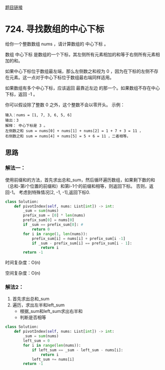 [题目链接](https://leetcode-cn.com/problems/find-pivot-index/)
# 724. 寻找数组的中心下标
给你一个整数数组 nums ，请计算数组的 中心下标 。

数组 中心下标 是数组的一个下标，其左侧所有元素相加的和等于右侧所有元素相加的和。

如果中心下标位于数组最左端，那么左侧数之和视为 0 ，因为在下标的左侧不存在元素。这一点对于中心下标位于数组最右端同样适用。

如果数组有多个中心下标，应该返回 最靠近左边 的那一个。如果数组不存在中心下标，返回 -1 。



你可以假设除了整数 0 之外，这个整数不会以零开头。
示例：
```
输入：nums = [1, 7, 3, 6, 5, 6]
输出：3
解释： 中心下标是 3 。
左侧数之和 sum = nums[0] + nums[1] + nums[2] = 1 + 7 + 3 = 11 ，
右侧数之和 sum = nums[4] + nums[5] = 5 + 6 = 11 ，二者相等。
```

## 思路
### 解法一：
使用前缀和的方法，首先求出总和_sum，然后循环遍历数组，如果剩下数的和（总和-第i个位置的前缀和）和第i-1个的前缀和相等，则返回下标。
否则，返回-1。
考虑到特殊情况[2, -1, -1],返回下标0.
```python
class Solution:
    def pivotIndex(self, nums: List[int]) -> int:
        _sum = sum(nums)
        prefix_sum = [0] * len(nums)
        prefix_sum[0] = nums[0]
        if _sum == prefix_sum[0]: #
            return 0
        for i in range(1, len(nums)):
            prefix_sum[i] = nums[i] + prefix_sum[i -1]
            if _sum - prefix_sum[i] == prefix_sum[i - 1]:
                return i
        return -1
```
时间复杂度：O(n)

空间复杂度：O(n)
### 解法2：
1. 首先求出总和_sum
2. 遍历，求出左半和left_sum
    * 根据_sum和left_sum求出右半和
    * 判断是否相等
```python
class Solution:
    def pivotIndex(self, nums: List[int]) -> int:
        _sum = sum(nums)
        left_sum = 0
        for i in range(len(nums)):
            if left_sum == _sum - left_sum - nums[i]:
                return i
            left_sum += nums[i]
        return -1
```